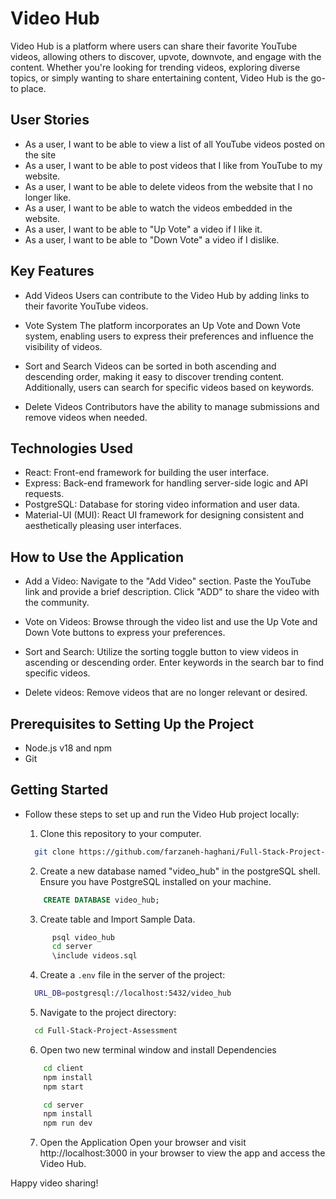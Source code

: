 # Video Hub

Video Hub is a platform where users can share their favorite YouTube videos, allowing others to discover, upvote, downvote, and engage with the content. Whether you're looking for trending videos, exploring diverse topics, or simply wanting to share entertaining content, Video Hub is the go-to place.

## User Stories

- As a user, I want to be able to view a list of all YouTube videos posted on the site
- As a user, I want to be able to post videos that I like from YouTube to my website.
- As a user, I want to be able to delete videos from the website that I no longer like.
- As a user, I want to be able to watch the videos embedded in the website.
- As a user, I want to be able to "Up Vote" a video if I like it.
- As a user, I want to be able to "Down Vote" a video if I dislike.

## Key Features

- Add Videos
  Users can contribute to the Video Hub by adding links to their favorite YouTube videos.

- Vote System
  The platform incorporates an Up Vote and Down Vote system, enabling users to express their preferences and influence the visibility of videos.

- Sort and Search
  Videos can be sorted in both ascending and descending order, making it easy to discover trending content. Additionally, users can search for specific videos based on keywords.

- Delete Videos
  Contributors have the ability to manage submissions and remove videos when needed.

## Technologies Used

- React: Front-end framework for building the user interface.
- Express: Back-end framework for handling server-side logic and API requests.
- PostgreSQL: Database for storing video information and user data.
- Material-UI (MUI): React UI framework for designing consistent and aesthetically pleasing user interfaces.

## How to Use the Application

- Add a Video:
  Navigate to the "Add Video" section.
  Paste the YouTube link and provide a brief description.
  Click "ADD" to share the video with the community.

- Vote on Videos:
  Browse through the video list and use the Up Vote and Down Vote buttons to express your preferences.

- Sort and Search:
  Utilize the sorting toggle button to view videos in ascending or descending order.
  Enter keywords in the search bar to find specific videos.

- Delete videos:
  Remove videos that are no longer relevant or desired.

## Prerequisites to Setting Up the Project

- Node.js v18 and npm
- Git

## Getting Started

- Follow these steps to set up and run the Video Hub project locally:

  1. Clone this repository to your computer.

  ```sh
    git clone https://github.com/farzaneh-haghani/Full-Stack-Project-Assessment.git
  ```

  2. Create a new database named "video_hub" in the postgreSQL shell. Ensure you have PostgreSQL installed on your machine.

  ```sql
      CREATE DATABASE video_hub;
  ```

  3. Create table and Import Sample Data.

  ```sh
        psql video_hub
        cd server
        \include videos.sql
  ```

  4. Create a `.env` file in the server of the project:

  ```sh
    URL_DB=postgresql://localhost:5432/video_hub
  ```

  5. Navigate to the project directory:

  ```sh
    cd Full-Stack-Project-Assessment
  ```

  6. Open two new terminal window and install Dependencies

  ```sh
      cd client
      npm install
      npm start
  ```

  ```sh
      cd server
      npm install
      npm run dev
  ```

  7. Open the Application
     Open your browser and visit http://localhost:3000 in your browser to view the app and access the Video Hub.

Happy video sharing!
